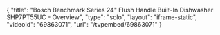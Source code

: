 {
    "title": "Bosch Benchmark Series 24\" Flush Handle Built-In Dishwasher SHP7PT55UC - Overview",
    "type": "solo",
    "layout": "iframe-static",
    "videoId": "69863071",
    "url": "\/tvpembed\/69863071"
}